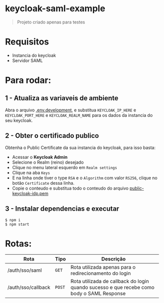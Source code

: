 # keycloak-saml-example

> Projeto criado apenas para testes

# Requisitos

- Instancia do keycloak
- Servidor SAML

# Para rodar:

## 1 - Atualiza as variaveis de ambiente

Abra o arquivo [.env.development](./.env.development), e substitua `KEYCLOAK_IP_HERE` e `KEYCLOAK_PORT_HERE` e `KEYCLOAK_REALM_NAME` para os dados da instancia do seu keycloak.

## 2 - Obter o certificado publico

Obtenha o Public Certificate da sua instancia do keycloak, para isso basta:

- Acessar o **Keycloak Admin**
- Selecione o Realm (reino) desejado
- Clique no menu lateral esquerdo em `Realm settings`
- Clique na aba `Keys`
- E na linha onde tiver o type `RSA` e o `Algorithm` com valor `RS256`, clique no botão `Certificate` dessa linha.
- Copie o conteudo e substitua todo o conteudo do arquivo [public-keycloak-idp.pem](./src/certificate/public-keycloak-idp.pem)

## 3 - Instalar dependencias e executar

```
$ npm i
$ npm start
```

# Rotas:

| Rota               | Tipo   | Descrição                                                                                 |
| ------------------ | ------ | ----------------------------------------------------------------------------------------- |
| /auth/sso/saml     | `GET`  | Rota utilizada apenas para o redirecionamento do login                                    |
| /auth/sso/callback | `POST` | Rota utilizada de callback do login quando sucesso e que recebe como body o SAML Response |
